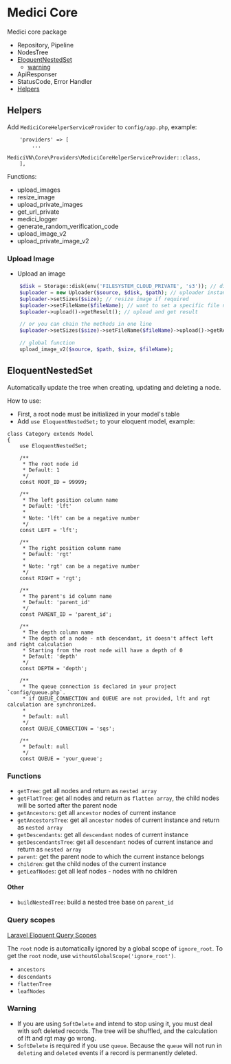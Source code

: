 # Medici Core

Medici core package

- Repository, Pipeline
- NodesTree
- [EloquentNestedSet](#EloquentNestedSet)
  - [warning](#warning)
- ApiResponser
- StatusCode, Error Handler
- [Helpers](#Helpers)

## Helpers

Add `MediciCoreHelperServiceProvider` to `config/app.php`, example:

```injectablephp
    'providers' => [
        ...
        MediciVN\Core\Providers\MediciCoreHelperServiceProvider::class,
    ],
```

Functions:

- upload_images
- resize_image
- upload_private_images
- get_url_private
- medici_logger
- generate_random_verification_code
- upload_image_v2
- upload_private_image_v2

### Upload Image
- Upload an image
```php
    $disk = Storage::disk(env('FILESYSTEM_CLOUD_PRIVATE', 's3')); // disk driver instance
    $uploader = new Uploader($source, $disk, $path); // uploader instance
    $uploader->setSizes($size); // resize image if required
    $uploader->setFileName($fileName); // want to set a specific file name
    $uploader->upload()->getResult(); // upload and get result

    // or you can chain the methods in one line
    $uploader->setSizes($size)->setFileName($fileName)->upload()->getResult();

    // global function
    upload_image_v2($source, $path, $size, $fileName);
```

## EloquentNestedSet

Automatically update the tree when creating, updating and deleting a node.

How to use:

- First, a root node must be initialized in your model's table
- Add `use EloquentNestedSet;` to your eloquent model, example:

```injectablephp
class Category extends Model
{
    use EloquentNestedSet;

    /**
     * The root node id 
     * Default: 1 
     */
    const ROOT_ID = 99999; 

    /**
     * The left position column name
     * Default: 'lft'
     *
     * Note: 'lft' can be a negative number
     */
    const LEFT = 'lft';

    /**
     * The right position column name
     * Default: 'rgt'
     *
     * Note: 'rgt' can be a negative number
     */
    const RIGHT = 'rgt';

    /**
     * The parent's id column name
     * Default: 'parent_id'
     */
    const PARENT_ID = 'parent_id';

    /**
     * The depth column name
     * The depth of a node - nth descendant, it doesn't affect left and right calculation
     * Starting from the root node will have a depth of 0
     * Default: 'depth'
     */
    const DEPTH = 'depth';

    /**
     * The queue connection is declared in your project `config/queue.php`.
     * if QUEUE_CONNECTION and QUEUE are not provided, lft and rgt calculation are synchronized.
     * 
     * Default: null
     */
    const QUEUE_CONNECTION = 'sqs';

    /**
     * Default: null
     */
    const QUEUE = 'your_queue';

```

### Functions

- `getTree`: get all nodes and return as `nested array`
- `getFlatTree`: get all nodes and return as `flatten array`, the child nodes will be sorted after the parent node
- `getAncestors`: get all `ancestor` nodes of current instance
- `getAncestorsTree`: get all `ancestor` nodes of current instance and return as `nested array`
- `getDescendants`: get all `descendant` nodes of current instance
- `getDescendantsTree`: get all `descendant` nodes of current instance and return as `nested array`
- `parent`: get the parent node to which the current instance belongs
- `children`: get the child nodes of the current instance
- `getLeafNodes`: get all leaf nodes - nodes with no children

#### Other

- `buildNestedTree`: build a nested tree base on `parent_id`

### Query scopes

[Laravel Eloquent Query Scopes](https://laravel.com/docs/9.x/eloquent#query-scopes)

The `root` node is automatically ignored by a global scope of `ignore_root`.
To get the `root` node, use `withoutGlobalScope('ignore_root')`.

- `ancestors`
- `descendants`
- `flattenTree`
- `leafNodes`

### Warning

- If you are using `SoftDelete` and intend to stop using it, you must deal with soft deleted records.
  The tree will be shuffled, and the calculation of lft and rgt may go wrong.
- `SoftDelete` is required if you use `queue`.
  Because the `queue` will not run in `deleting` and `deleted` events if a record is permanently deleted.
